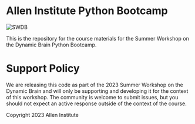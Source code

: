 # Allen Institute Python Bootcamp
![SWDB](/code/support_files/images/cropped-SummerWorkshop_Header.png)

This is the repository for the course materials for the Summer Workshop on the Dynamic Brain Python Bootcamp.

# Support Policy

We are releasing this code as part of the 2023 Summer Workshop on the Dynamic Brain and will only be supporting and developing it for the context of this workshop. The community is welcome to submit issues, but you should not expect an active response outside of the context of the course.

Copyright 2023 Allen Institute
